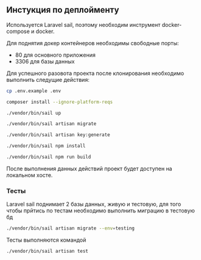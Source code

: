 ## Инстукция по деплойменту

Используется Laravel sail, поэтому необходим инструмент docker-compose и docker. 

Для поднятия докер контейнеров необходимы свободные порты:
- 80 для основного приложения
- 3306 для базы данных

Для успешного разовота проекта после клонирования необходимо выполнить следущие действия:

```bash
cp .env.example .env

composer install --ignore-platform-reqs

./vendor/bin/sail up

./vendor/bin/sail artisan migrate

./vendor/bin/sail artisan key:generate

./vendor/bin/sail npm install 

./vendor/bin/sail npm run build 
```

После выполнения данных действий проект будет доступен на локальном хосте.

### Тесты

Laravel sail поднимает 2 базы данных, живую и тестовую, для того чтобы прйтись по тестам необходимо выполнить миграцию в тестовую бд

```bash
./vendor/bin/sail artisan migrate --env=testing
```

Тесты выполняются командой
```bash
./vendor/bin/sail artisan test
```

